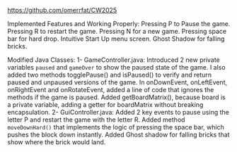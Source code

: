 https://github.com/omerrfat/CW2025

Implemented Features and Working Properly:
Pressing P to Pause the game.
Pressing R to restart the game.
Pressing N for a new game.
Pressing space bar for hard drop.
Intuitive Start Up menu screen.
Ghost Shadow for falling bricks.


Modified Java Classes:
1- GameController.java: Introduced 2 new private variables `paused` and `gameOver` to show the paused state of the game. I also added two methods togglePause() and isPaused() to verify and 
return paused and unpaused versions of the game. 
                          In onDownEvent, onLeftEvent, onRightEvent and onRotateEvent, added a line of code that ignores the methods if the game is paused.
                          Added getBoardMatrix(), because board is a private variable, adding a getter for boardMatrix without breaking encapsulation.
2- GuiController.java: Added 2 key events to pause using the letter P and restart the game with the letter R.
                      Added method `moveDownHard()` that implements the logic of pressing the space bar, which pushes the block down instantly.
                      Added Ghost shadow for falling bricks that show where the brick would land.

